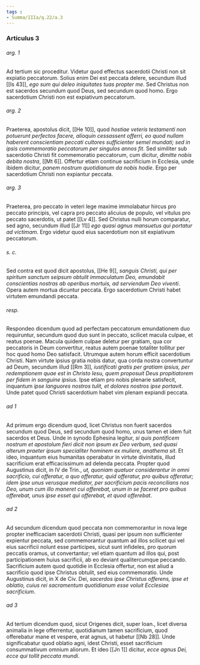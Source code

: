 ```yaml
---
tags : 
- Summa/IIIa/q.22/a.3
---
```


### Articulus 3

###### arg. 1
Ad tertium sic proceditur. Videtur quod effectus sacerdotii Christi non sit expiatio peccatorum. Solius enim Dei est peccata delere, secundum illud [[Is 43]], *ego sum qui deleo iniquitates tuas propter me*. Sed Christus non est sacerdos secundum quod Deus, sed secundum quod homo. Ergo sacerdotium Christi non est expiativum peccatorum.

###### arg. 2
Praeterea, apostolus dicit, [[He 10]], quod *hostiae veteris testamenti non potuerunt perfectos facere, alioquin cessassent offerri, eo quod nullam haberent conscientiam peccati cultores sufficienter semel mundati; sed in ipsis commemoratio peccatorum per singulos annos fit*. Sed similiter sub sacerdotio Christi fit commemoratio peccatorum, cum dicitur, *dimitte nobis debita nostra*, [[Mt 6]]. Offertur etiam continue sacrificium in Ecclesia, unde ibidem dicitur, *panem nostrum quotidianum da nobis hodie*. Ergo per sacerdotium Christi non expiantur peccata.

###### arg. 3
Praeterea, pro peccato in veteri lege maxime immolabatur hircus pro peccato principis, vel capra pro peccato alicuius de populo, vel vitulus pro peccato sacerdotis, ut patet [[Lv 4]]. Sed Christus nulli horum comparatur, sed agno, secundum illud [[Jr 11]] *ego quasi agnus mansuetus qui portatur ad victimam*. Ergo videtur quod eius sacerdotium non sit expiativum peccatorum.

###### s. c.
Sed contra est quod dicit apostolus, [[He 9]], *sanguis Christi, qui per spiritum sanctum seipsum obtulit immaculatum Deo, emundabit conscientias nostras ab operibus mortuis, ad serviendum Deo viventi*. Opera autem mortua dicuntur peccata. Ergo sacerdotium Christi habet virtutem emundandi peccata.

###### resp.
Respondeo dicendum quod ad perfectam peccatorum emundationem duo requiruntur, secundum quod duo sunt in peccato, scilicet macula culpae, et reatus poenae. Macula quidem culpae deletur per gratiam, qua cor peccatoris in Deum convertitur, reatus autem poenae totaliter tollitur per hoc quod homo Deo satisfacit. Utrumque autem horum efficit sacerdotium Christi. Nam virtute ipsius gratia nobis datur, qua corda nostra convertuntur ad Deum, secundum illud [[Rm 3]], *iustificati gratis per gratiam ipsius, per redemptionem quae est in Christo Iesu, quem proposuit Deus propitiatorem per fidem in sanguine ipsius*. Ipse etiam pro nobis plenarie satisfecit, inquantum *ipse languores nostros tulit, et dolores nostros ipse portavit*. Unde patet quod Christi sacerdotium habet vim plenam expiandi peccata.

###### ad 1
Ad primum ergo dicendum quod, licet Christus non fuerit sacerdos secundum quod Deus, sed secundum quod homo, unus tamen et idem fuit sacerdos et Deus. Unde in synodo Ephesina legitur, *si quis pontificem nostrum et apostolum fieri dicit non ipsum ex Deo verbum, sed quasi alterum praeter ipsum specialiter hominem ex muliere, anathema sit*. Et ideo, inquantum eius humanitas operabatur in virtute divinitatis, illud sacrificium erat efficacissimum ad delenda peccata. Propter quod Augustinus dicit, in IV de Trin., *ut, quoniam quatuor considerantur in omni sacrificio, cui offeratur, a quo offeratur, quid offeratur, pro quibus offeratur; idem ipse unus verusque mediator, per sacrificium pacis reconcilians nos Deo, unum cum illo maneret cui offerebat, unum in se faceret pro quibus offerebat, unus ipse esset qui offerebat, et quod offerebat*.

###### ad 2
Ad secundum dicendum quod peccata non commemorantur in nova lege propter inefficaciam sacerdotii Christi, quasi per ipsum non sufficienter expientur peccata, sed commemorantur quantum ad illos scilicet qui vel eius sacrificii nolunt esse participes, sicut sunt infideles, pro quorum peccatis oramus, ut convertantur; vel etiam quantum ad illos qui, post participationem huius sacrificii, ab eo deviant qualitercumque peccando. Sacrificium autem quod quotidie in Ecclesia offertur, non est aliud a sacrificio quod ipse Christus obtulit, sed eius commemoratio. Unde Augustinus dicit, in X de Civ. Dei, *sacerdos ipse Christus offerens, ipse et oblatio, cuius rei sacramentum quotidianum esse voluit Ecclesiae sacrificium*.

###### ad 3
Ad tertium dicendum quod, sicut Origenes dicit, super Ioan., licet diversa animalia in lege offerrentur, quotidianum tamen sacrificium, quod offerebatur mane et vespere, erat agnus, ut habetur [[Nb 28]]. Unde significabatur quod oblatio agni, idest Christi, esset sacrificium consummativum omnium aliorum. Et ideo [[Jn 1]] dicitur, *ecce agnus Dei, ecce qui tollit peccata mundi*.

